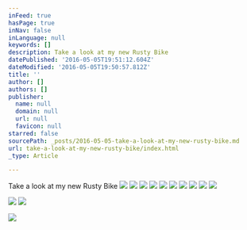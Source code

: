 ```yaml
---
inFeed: true
hasPage: true
inNav: false
inLanguage: null
keywords: []
description: Take a look at my new Rusty Bike
datePublished: '2016-05-05T19:51:12.604Z'
dateModified: '2016-05-05T19:50:57.812Z'
title: ''
author: []
authors: []
publisher:
  name: null
  domain: null
  url: null
  favicon: null
starred: false
sourcePath: _posts/2016-05-05-take-a-look-at-my-new-rusty-bike.md
url: take-a-look-at-my-new-rusty-bike/index.html
_type: Article

---
```

Take a look at my new Rusty Bike
![](https://the-grid-user-content.s3-us-west-2.amazonaws.com/0b3ce732-c1c4-4047-a2da-c5719c058e55.jpg)
![](https://the-grid-user-content.s3-us-west-2.amazonaws.com/52a3f4df-c977-4535-bef8-6ae799b3c275.jpg)
![](https://the-grid-user-content.s3-us-west-2.amazonaws.com/2587e381-3051-46ef-98ce-d12bf64067fb.jpg)
![](https://the-grid-user-content.s3-us-west-2.amazonaws.com/b426c1a6-c836-43c1-a27b-b91ea76390dd.jpg)
![](https://the-grid-user-content.s3-us-west-2.amazonaws.com/48f68f36-b836-42be-9d9c-2a8f8b8b0076.jpg)
![](https://the-grid-user-content.s3-us-west-2.amazonaws.com/e0011905-e5fb-4dfc-adca-4b883e7adcf2.jpg)
![](https://the-grid-user-content.s3-us-west-2.amazonaws.com/4398a1b8-7f40-4711-98d7-22cd2e9a31d6.jpg)
![](https://the-grid-user-content.s3-us-west-2.amazonaws.com/aa190194-b6ea-480a-868a-db4befe2f6bd.jpg)
![](https://the-grid-user-content.s3-us-west-2.amazonaws.com/3bbcfe28-1476-497a-ad84-bb34534cb82d.jpg)
![](https://the-grid-user-content.s3-us-west-2.amazonaws.com/43662973-4692-4766-8c27-61b4f22eb953.jpg)

  
![](https://the-grid-user-content.s3-us-west-2.amazonaws.com/c6b83742-09eb-4424-ad5e-93b85114b6eb.jpg)
![](https://the-grid-user-content.s3-us-west-2.amazonaws.com/448e4f1c-d7ce-400f-a904-2baa3e3c154b.jpg)

  
![](https://the-grid-user-content.s3-us-west-2.amazonaws.com/b44128ff-4b94-41fc-b4c9-d3bd4c9b9127.jpg)
